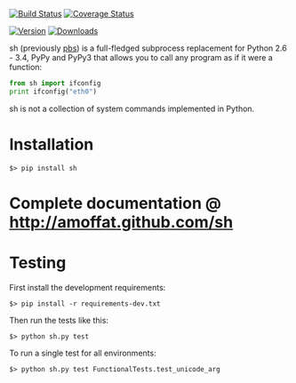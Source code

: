[![Build Status](https://travis-ci.org/amoffat/sh.svg?branch=master)](https://travis-ci.org/amoffat/sh) [![Coverage Status](https://coveralls.io/repos/amoffat/sh/badge.svg?branch=master&service=github)](https://coveralls.io/github/amoffat/sh?branch=master)

[![Version](https://img.shields.io/pypi/v/sh.svg)](https://pypi.python.org/pypi/sh) [![Downloads](https://img.shields.io/pypi/dd/sh.svg)](https://pypi.python.org/pypi/sh)

sh (previously [pbs](http://pypi.python.org/pypi/pbs)) is a full-fledged
subprocess replacement for Python 2.6 - 3.4, PyPy and PyPy3
that allows you to call any program as if it were a function:

```python
from sh import ifconfig
print ifconfig("eth0")
```

sh is not a collection of system commands implemented in Python.

# Installation

    $> pip install sh

# Complete documentation @ http://amoffat.github.com/sh


# Testing

First install the development requirements:

    $> pip install -r requirements-dev.txt

Then run the tests like this:

    $> python sh.py test

To run a single test for all environments:

    $> python sh.py test FunctionalTests.test_unicode_arg
